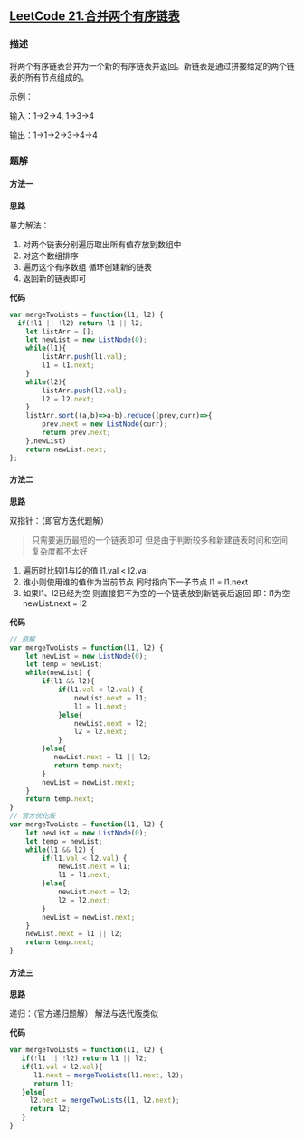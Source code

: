 ## [LeetCode 21.合并两个有序链表](https://leetcode-cn.com/problems/merge-two-sorted-lists/)
### 描述

将两个有序链表合并为一个新的有序链表并返回。新链表是通过拼接给定的两个链表的所有节点组成的。 

示例：

输入：1->2->4, 1->3->4

输出：1->1->2->3->4->4


### 题解

#### 方法一
**思路**

暴力解法：
  
  1. 对两个链表分别遍历取出所有值存放到数组中 
  2. 对这个数组排序
  3. 遍历这个有序数组 循环创建新的链表
  4. 返回新的链表即可

**代码**

```Javascript 
var mergeTwoLists = function(l1, l2) {
  if(!l1 || !l2) return l1 || l2;
    let listArr = [];
    let newList = new ListNode(0);
    while(l1){
        listArr.push(l1.val);
        l1 = l1.next;
    }
    while(l2){
        listArr.push(l2.val);
        l2 = l2.next;
    }
    listArr.sort((a,b)=>a-b).reduce((prev,curr)=>{
        prev.next = new ListNode(curr);
        return prev.next;
    },newList)
    return newList.next;
};
```
#### 方法二  
**思路**

双指针：（即官方迭代题解）
> 只需要遍历最短的一个链表即可 但是由于判断较多和新建链表时间和空间复杂度都不太好
  1. 遍历时比较l1与l2的值 l1.val < l2.val
  2. 谁小则使用谁的值作为当前节点  同时指向下一子节点 l1 = l1.next
  3. 如果l1、l2已经为空 则直接把不为空的一个链表放到新链表后返回 即：l1为空 newList.next = l2

**代码**
```Javascript
// 原解
var mergeTwoLists = function(l1, l2) {
    let newList = new ListNode(0);
    let temp = newList;
    while(newList) {
        if(l1 && l2){
            if(l1.val < l2.val) {
                newList.next = l1;
                l1 = l1.next;
            }else{
                newList.next = l2;
                l2 = l2.next;
            }
        }else{
           newList.next = l1 || l2;
           return temp.next;
        }
        newList = newList.next;
    }
    return temp.next;
}
// 官方优化版
var mergeTwoLists = function(l1, l2) {
    let newList = new ListNode(0);
    let temp = newList;
    while(l1 && l2) {
        if(l1.val < l2.val) {
            newList.next = l1;
            l1 = l1.next;
        }else{
            newList.next = l2;
            l2 = l2.next;
        } 
        newList = newList.next;
    }
    newList.next = l1 || l2;
    return temp.next;
}
```
#### 方法三
**思路**

递归：（官方递归题解）
解法与迭代版类似

**代码**
```Javascript
var mergeTwoLists = function(l1, l2) {
   if(!l1 || !l2) return l1 || l2;
   if(l1.val < l2.val){
      l1.next = mergeTwoLists(l1.next, l2);
      return l1;
   }else{
     l2.next = mergeTwoLists(l1, l2.next);
     return l2;
   }
}
```

